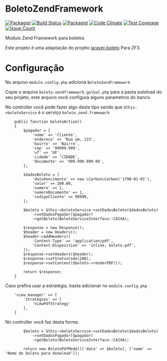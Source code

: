 # BoletoZendFramework

[![Packagist](https://img.shields.io/packagist/dt/juizmill/boleto-zend-framework.svg?style=flat-square)](https://github.com/juizmill/BoletoZendFramework)
[![Build Status](https://travis-ci.org/juizmill/BoletoZendFramework.svg?branch=master)](https://travis-ci.org/juizmill/BoletoZendFramework)
[![Packagist](https://img.shields.io/packagist/l/juizmill/boleto-zend-framework.svg?style=flat-square)](https://github.com/juizmill/BoletoZendFramework)
[![Code Climate](https://codeclimate.com/github/juizmill/BoletoZendFramework/badges/gpa.svg)](https://codeclimate.com/github/juizmill/BoletoZendFramework)
[![Test Coverage](https://codeclimate.com/github/juizmill/BoletoZendFramework/badges/coverage.svg)](https://codeclimate.com/github/juizmill/BoletoZendFramework/coverage)
[![Issue Count](https://codeclimate.com/github/juizmill/BoletoZendFramework/badges/issue_count.svg)](https://codeclimate.com/github/juizmill/BoletoZendFramework)

Modulo Zend Framework para boletos

Este projeto é uma adaptação do projeto [laravel-boleto](https://github.com/eduardokum/laravel-boleto) Para ZF3.


# Configuração

No arquivo `module.config.php` adiciona `BoletoZendFramework`

Copie o arquivo `boleto-zendframework.golbal.php` para a pasta autoload do seu projeto, este arquivo você configura alguns parametros do banco.

No controller você pode fazer algo deste tipo sendo que `$this->boletoService` é o serviço `boleto.zend.framework`

```
    public function boletoAction()
    {
        $pagador = [
            'nome' => 'Cliente',
            'endereco' => 'Rua um, 123',
            'bairro' => 'Bairro',
            'cep' => '99999-999',
            'uf' => 'UF',
            'cidade' => 'CIDADE',
            'documento' => '999.999.999-99',
        ];

        $dadosBoleto = [
            'dataVencimento' => new \Carbon\Carbon('1790-01-01'),
            'valor' => 100.00,
            'numero' => 1,
            'numeroDocumento' => 1,
            'codigoCliente' => 99999,
        ];

        $boleto = $this->boletoService->setDadosBoleto($dadosBoleto)
            ->setDadosPagador($pagador)
            ->getBoleto(BoletoServiceInterface::CAIXA);

        $response = new Response();
        $header = new Headers();
        $header->addHeaders([
            'Content-Type' => 'application/pdf',
            'Content-Disposition' => 'inline; boleto.pdf',
        ]);
        $response->setHeaders($header);
        $response->setStatusCode(200);
        $response->setContent($boleto->renderPDF());

        return $response;
    }
```

Caso prefira usar a estratégia, basta adicionar no `module.config.php`

```
    'view_manager' => [
        'strategies' => [
            'ViewPdfStrategy'
        ],
    ]
```

No controller você faz desta forma:

```
        $boleto = $this->boletoService->setDadosBoleto($dadosBoleto)
            ->setDadosPagador($pagador)
            ->getBoleto(BoletoServiceInterface::CAIXA);

        return new BoletoPdfModel(['data' => $boleto], ['name' => 'Nome do boleto para donwload']);
```
